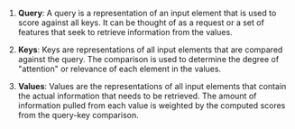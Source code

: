 1. **Query**: A query is a representation of an input element that is used to score against all keys. It can be thought of as a request or a set of features that seek to retrieve information from the values.
    
2. **Keys**: Keys are representations of all input elements that are compared against the query. The comparison is used to determine the degree of "attention" or relevance of each element in the values.
    
3. **Values**: Values are the representations of all input elements that contain the actual information that needs to be retrieved. The amount of information pulled from each value is weighted by the computed scores from the query-key comparison.

